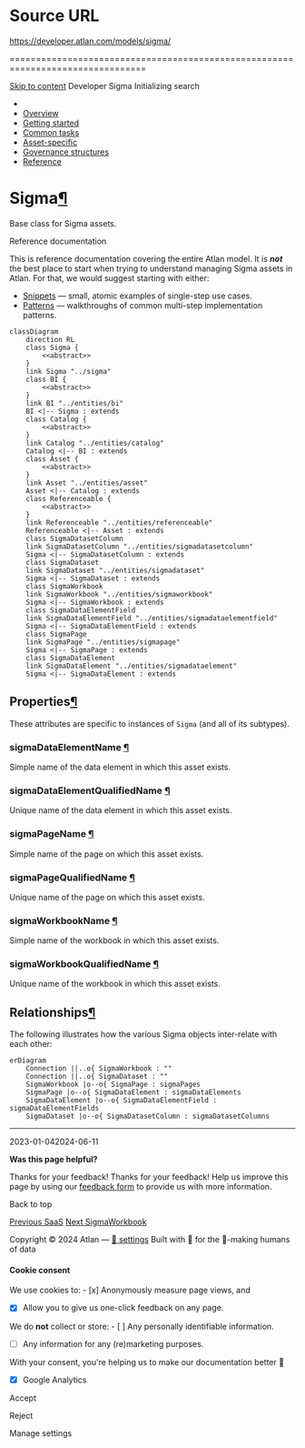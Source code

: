 # Source URL
https://developer.atlan.com/models/sigma/

================================================================================

<!--
canonical: https://developer.atlan.com/models/sigma/
meta-content-security-policy: object-src 'none'; base-uri 'self'; manifest-src 'self'; media-src 'self';
meta-description: Dear Developers
meta-generator: mkdocs-1.6.1, mkdocs-material-9.6.14
meta-og-description: Dear Developers
meta-og-image: https://developer.atlan.com/assets/images/social/models/sigma/index.png
meta-og-image-height: 630
meta-og-image-type: image/png
meta-og-image-width: 1200
meta-og-title: Sigma - Developer
meta-og-type: website
meta-og-url: https://developer.atlan.com/models/sigma/
meta-twitter:card: summary_large_image
meta-twitter:description: Dear Developers
meta-twitter:image: https://developer.atlan.com/assets/images/social/models/sigma/index.png
meta-twitter:title: Sigma - Developer
meta-viewport: width=device-width,initial-scale=1
title: Sigma - Developer
-->

[Skip to content](#sigma) Developer Sigma Initializing search 

* 
* [Overview](../..)
* [Getting started](../../getting-started/)
* [Common tasks](../../snippets/)
* [Asset\-specific](../../patterns/)
* [Governance structures](../../governance/)
* [Reference](../../reference/)

Sigma[¶](#sigma "Permanent link")
=================================

Base class for Sigma assets.

Reference documentation

This is reference documentation covering the entire Atlan model. It is ***not*** the best place to start when trying to understand managing Sigma assets in Atlan. For that, we would suggest starting with either:

* [Snippets](../../snippets/) — small, atomic examples of single\-step use cases.
* [Patterns](../../patterns/) — walkthroughs of common multi\-step implementation patterns.

```
classDiagram
    direction RL
    class Sigma {
        <<abstract>>
    }
    link Sigma "../sigma"
    class BI {
        <<abstract>>
    }
    link BI "../entities/bi"
    BI <|-- Sigma : extends
    class Catalog {
        <<abstract>>
    }
    link Catalog "../entities/catalog"
    Catalog <|-- BI : extends
    class Asset {
        <<abstract>>
    }
    link Asset "../entities/asset"
    Asset <|-- Catalog : extends
    class Referenceable {
        <<abstract>>
    }
    link Referenceable "../entities/referenceable"
    Referenceable <|-- Asset : extends
    class SigmaDatasetColumn
    link SigmaDatasetColumn "../entities/sigmadatasetcolumn"
    Sigma <|-- SigmaDatasetColumn : extends
    class SigmaDataset
    link SigmaDataset "../entities/sigmadataset"
    Sigma <|-- SigmaDataset : extends
    class SigmaWorkbook
    link SigmaWorkbook "../entities/sigmaworkbook"
    Sigma <|-- SigmaWorkbook : extends
    class SigmaDataElementField
    link SigmaDataElementField "../entities/sigmadataelementfield"
    Sigma <|-- SigmaDataElementField : extends
    class SigmaPage
    link SigmaPage "../entities/sigmapage"
    Sigma <|-- SigmaPage : extends
    class SigmaDataElement
    link SigmaDataElement "../entities/sigmadataelement"
    Sigma <|-- SigmaDataElement : extends
```

Properties[¶](#properties "Permanent link")
-------------------------------------------

These attributes are specific to instances of `Sigma` (and all of its subtypes).

### sigmaDataElementName [¶](#sigmadataelementname "Permanent link")

Simple name of the data element in which this asset exists.

### sigmaDataElementQualifiedName [¶](#sigmadataelementqualifiedname "Permanent link")

Unique name of the data element in which this asset exists.

### sigmaPageName [¶](#sigmapagename "Permanent link")

Simple name of the page on which this asset exists.

### sigmaPageQualifiedName [¶](#sigmapagequalifiedname "Permanent link")

Unique name of the page on which this asset exists.

### sigmaWorkbookName [¶](#sigmaworkbookname "Permanent link")

Simple name of the workbook in which this asset exists.

### sigmaWorkbookQualifiedName [¶](#sigmaworkbookqualifiedname "Permanent link")

Unique name of the workbook in which this asset exists.

Relationships[¶](#relationships "Permanent link")
-------------------------------------------------

The following illustrates how the various Sigma objects inter\-relate with each other:

```
erDiagram
    Connection ||..o{ SigmaWorkbook : ""
    Connection ||..o{ SigmaDataset : ""
    SigmaWorkbook |o--o{ SigmaPage : sigmaPages
    SigmaPage |o--o{ SigmaDataElement : sigmaDataElements
    SigmaDataElement |o--o{ SigmaDataElementField : sigmaDataElementFields
    SigmaDataset |o--o{ SigmaDatasetColumn : sigmaDatasetColumns
```

---

2023\-01\-042024\-06\-11

**Was this page helpful?**

Thanks for your feedback! Thanks for your feedback! Help us improve this page by using our [feedback form](https://docs.google.com/forms/d/e/1FAIpQLScfoq7vqEn8S4QvN0ehPp0MRy6WYK5x-okJDqD69lHgoPPWtg/viewform?usp=pp_url&entry.1800719315=/models/sigma/) to provide us with more information. 

Back to top

[Previous SaaS](../entities/saas/) [Next SigmaWorkbook](../entities/sigmaworkbook/) 

Copyright © 2024 Atlan — [🍪 settings](#__consent) 
Built with 💙 for the 🤖\-making humans of data 

#### Cookie consent

We use cookies to: - [x] Anonymously measure page views, and
- [x] Allow you to give us one\-click feedback on any page.

 We do **not** collect or store: - [ ] Any personally identifiable information.
- [ ] Any information for any (re)marketing purposes.

 With your consent, you're helping us to make our documentation better 💙

- [x] Google Analytics

Accept

Reject

Manage settings

